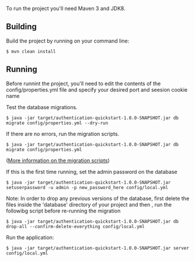 
To run the project you'll need Maven 3 and JDK8.

## Building

Build the project by running on your command line:
```
$ mvn clean install
```

## Running

Before runnint the project, you'll need to edit the contents of the config/properties.yml file and specify your desired port and seesion cookie name

Test the database migrations.
```
$ java -jar target/authentication-quickstart-1.0.0-SNAPSHOT.jar db migrate config/properties.yml --dry-run
```

If there are no errors, run the migration scripts.
```
$ java -jar target/authentication-quickstart-1.0.0-SNAPSHOT.jar db migrate config/properties.yml
```

([More information on the migration scripts](http://www.dropwizard.io/0.9.2/docs/manual/migrations.html))

If this is the first time running, set the admin password on the database

```
$ java -jar target/authentication-quickstart-1.0.0-SNAPSHOT.jar setuserpassword -u admin -p new_password_here config/local.yml
```

Note:
In order to drop any previous versions of the database, first delete the files inside the 'database' directory of your project and then , run the followibg script before re-running the migration
```
$ java -jar target/authentication-quickstart-1.0.0-SNAPSHOT.jar db drop-all --confirm-delete-everything config/local.yml
```


Run the application:
```
$ java -jar target/authentication-quickstart-1.0.0-SNAPSHOT.jar server config/local.yml
```
